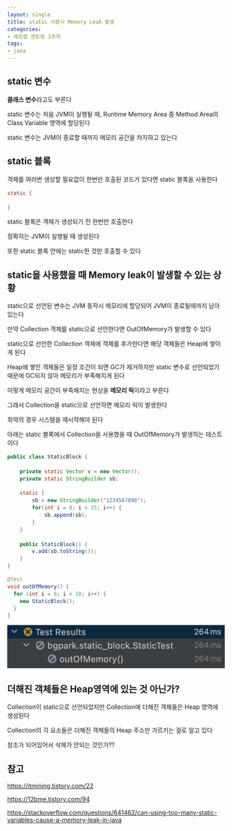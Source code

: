 ```yaml
---
layout: single
title: static 사용시 Memory Leak 발생
categories:
- 에프랩 멘토링 1주차
tags: 
- java
---
```


## static 변수
**클래스 변수**라고도 부른다

static 변수는 처음 JVM이 실행될 때, Runtime Memory Area 중 Method Area의 Class Variable 영역에 할당된다

static 변수는 JVM이 종료할 때까지 메모리 공간을 차지하고 있는다




## static 블록
객체를 여러번 생성할 필요없이 한번만 호출된 코드가 있다면 static 블록을 사용한다
```java
static {
    
}
```
static 블록은 객체가 생성되기 전 한번만 호출한다

정확히는 JVM이 실행될 때 생성된다

또한 static 블록 안에는 static한 것만 호출할 수 있다



## static을 사용했을 때 Memory leak이 발생할 수 있는 상황

static으로 선언된 변수는 JVM 동작시 메모리에 할당되어 JVM이 종료될때까지 남아있는다

만약 Collection 객체를 static으로 선언한다면 OutOfMemory가 발생할 수 있다

static으로 선언한 Collection 객체에 객체를 추가한다면 해당 객체들은 Heap에 쌓이게 된다

Heap에 쌓인 객체들은 일정 조건이 되면 GC가 제거하지만 static 변수로 선언되었기 때문에 GC되지 않아 메모리가 부족해지게 된다

이렇게 메모리 공간이 부족해지는 현상을 **메모리 릭**이라고 부른다

그래서 Collection을 static으로 선언하면 메모리 릭이 발생한다

최악의 경우 시스템을 재시작해야 된다



아래는 static 블록에서 Collection을 사용했을 때 OutOfMemory가 발생하는 테스트이다

```java
public class StaticBlock {

    private static Vector v = new Vector();
    private static StringBuilder sb;

    static {
        sb = new StringBuilder("1234567890");
        for(int i = 0; i < 25; i++) {
            sb.append(sb);
        }
    }

    public StaticBlock() {
        v.add(sb.toString());
    }
}

```

```java
@Test
void outOfMemory() {
  for (int i = 0; i < 10; i++) {
    new StaticBlock();
  }
}
```

![image-20220412002447547](https://raw.githubusercontent.com/bgpark82/image/master/images/image-20220412002447547.png)

## 더해진 객체들은 Heap영역에 있는 것 아닌가?

Collection이 static으로 선언되었지만 Collection에 더해진 객체들은 Heap 영역에 생성된다

Collection의 각 요소들은 더해진 객체들의 Heap 주소만 가르키는 걸로 알고 있다

참조가 되어있어서 삭제가 안되는 것인가??

## 참고
https://itmining.tistory.com/22

https://12bme.tistory.com/94

https://stackoverflow.com/questions/641462/can-using-too-many-static-variables-cause-a-memory-leak-in-java